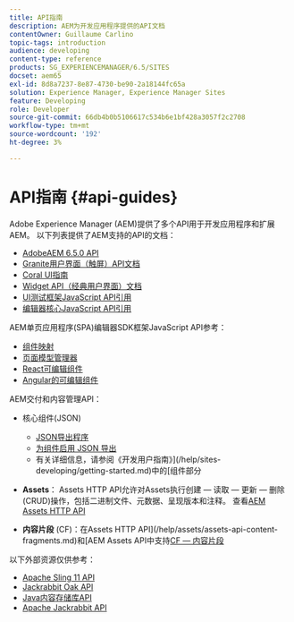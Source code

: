 ```yaml
---
title: API指南
description: AEM为开发应用程序提供的API文档
contentOwner: Guillaume Carlino
topic-tags: introduction
audience: developing
content-type: reference
products: SG_EXPERIENCEMANAGER/6.5/SITES
docset: aem65
exl-id: 8d8a7237-8e87-4730-be90-2a18144fc65a
solution: Experience Manager, Experience Manager Sites
feature: Developing
role: Developer
source-git-commit: 66db4b0b5106617c534b6e1bf428a3057f2c2708
workflow-type: tm+mt
source-wordcount: '192'
ht-degree: 3%

---
```


# API指南 {#api-guides}

Adobe Experience Manager (AEM)提供了多个API用于开发应用程序和扩展AEM。 以下列表提供了AEM支持的API的文档：

* [AdobeAEM 6.5.0 API](https://www.adobe.io/experience-manager/reference-materials/6-5/javadoc/index.html)
* [Granite用户界面（触屏）API文档](https://www.adobe.io/experience-manager/reference-materials/6-5/granite-ui/api/index.html)
* [Coral UI指南](https://www.adobe.io/experience-manager/reference-materials/6-5/coral-ui/coralui3/index.html)
* [Widget API（经典用户界面）文档](https://www.adobe.io/experience-manager/reference-materials/6-5/widgets-api/index.html)
* [UI测试框架JavaScript API引用](https://www.adobe.io/experience-manager/reference-materials/6-5/test-api/index.html)
* [编辑器核心JavaScript API引用](https://www.adobe.io/experience-manager/reference-materials/6-5/jsdoc/ui-touch/editor-core/index.html)

AEM单页应用程序(SPA)编辑器SDK框架JavaScript API参考：

* [组件映射](https://www.npmjs.com/package/@adobe/aem-spa-component-mapping)
* [页面模型管理器](https://www.npmjs.com/package/@adobe/aem-spa-page-model-manager)
* [React可编辑组件](https://www.npmjs.com/package/@adobe/aem-react-editable-components)
* [Angular的可编辑组件](https://www.npmjs.com/package/@adobe/aem-angular-editable-components)

AEM交付和内容管理API：

* 核心组件(JSON)

   * [JSON导出程序](/help/sites-developing/json-exporter.md)
   * [为组件启用 JSON 导出](/help/sites-developing/json-exporter-components.md)
   * 有关详细信息，请参阅《开发用户指南》](/help/sites-developing/getting-started.md)中的[组件部分

* **Assets**： Assets HTTP API允许对Assets执行创建 — 读取 — 更新 — 删除(CRUD)操作，包括二进制文件、元数据、呈现版本和注释。 查看[AEM Assets HTTP API](/help/assets/mac-api-assets.md)

* **内容片段** (CF)：在Assets HTTP API](/help/assets/assets-api-content-fragments.md)和[AEM Assets API中支持[CF — 内容片段](https://www.adobe.io/experience-manager/reference-materials/6-5/assets-api-content-fragments/index.html)

以下外部资源仅供参考：

* [Apache Sling 11 API](https://sling.apache.org/apidocs/sling11/)
* [Jackrabbit Oak API](https://jackrabbit.apache.org/oak/docs/oak_api/overview.html)
* [Java内容存储库API](https://www.adobe.io/experience-manager/reference-materials/spec/javax.jcr/javadocs/jcr-2.0/index.html)
* [Apache Jackrabbit API](https://jackrabbit.apache.org/api)
